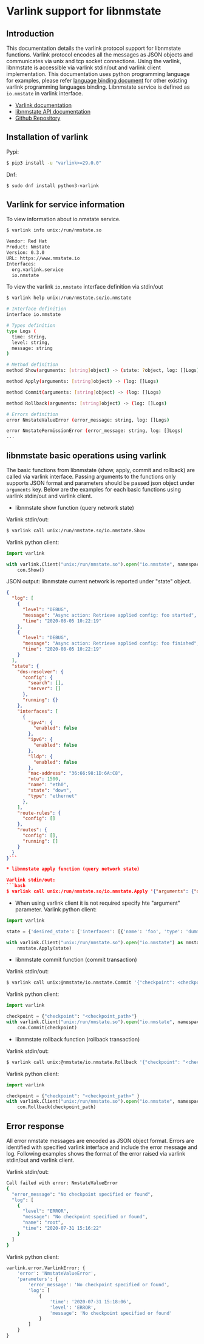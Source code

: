 # Varlink support for libnmstate

## Introduction
This documentation details the varlink protocol support for libnmstate functions. Varlink protocol encodes all the messages as JSON objects and communicates via unix and tcp socket connections. Using the varlink, libnmstate is accessible via varlink stdin/out and varlink client implementation. This documentation uses python
programming language for examples, please refer [language binding document](ttps://varlink.org/Language-Bindings#how-to-test-new-language-bindings) for other existing varlink programming languages binding. Libnmstate service is defined as `io.nmstate` in varlink interface.

* [Varlink documentation]()
* [libnmstate API documentation](https://www.nmstate.io/devel/api.html)
* [Github Repository](https://github.com/nmstate/nmstate/)

## Installation of varlink
Pypi:
```bash
$ pip3 install -u "varlink>=29.0.0"
```
Dnf:
```bash
$ sudo dnf install python3-varlink
```

## Varlink for service information
To view information about io.nmstate service.

```bash
$ varlink info unix:/run/nmstate.so

Vendor: Red Hat
Product: Nmstate
Version: 0.3.0
URL: https://www.nmstate.io
Interfaces:
  org.varlink.service
  io.nmstate
```
To view the varlink `io.nmstate` interface definition via stdin/out

```bash
$ varlink help unix:/run/nmstate.so/io.nmstate

# Interface definition
interface io.nmstate

# Types definition
type Logs (
  time: string,
  level: string,
  message: string
)

# Method definition
method Show(arguments: [string]object) -> (state: ?object, log: []Logs)

method Apply(arguments: [string]object) -> (log: []Logs)

method Commit(arguments: [string]object) -> (log: []Logs)

method Rollback(arguments: [string]object) -> (log: []Logs)

# Errors definition
error NmstateValueError (error_message: string, log: []Logs)

error NmstatePermissionError (error_message: string, log: []Logs)
...
```

## libnmstate basic operations using varlink
The basic functions from libnmstate (show, apply, commit and rollback) are called via varlink interface. Passing arguments to the functions only supports JSON format and parameters should be passed json object under ```arguments``` key. Below are the examples for each basic functions using varlink stdin/out and varlink client.

* libnmstate show function (query network state)

Varlink stdin/out:
```bash
$ varlink call unix:/run/nmstate.so/io.nmstate.Show
```

Varlink python client:
```python
import varlink

with varlink.Client("unix:/run/nmstate.so").open("io.nmstate", namespaced=False) as con:
    con.Show()
```

JSON output:
 libnmstate current network is reported under "state" object.
```json
{
  "log": [
    {
      "level": "DEBUG",
      "message": "Async action: Retrieve applied config: foo started",
      "time": "2020-08-05 10:22:19"
    },
    {
      "level": "DEBUG",
      "message": "Async action: Retrieve applied config: foo finished",
      "time": "2020-08-05 10:22:19"
    }
  ],
  "state": {
    "dns-resolver": {
      "config": {
        "search": [],
        "server": []
      },
      "running": {}
    },
    "interfaces": [
      {
        "ipv4": {
          "enabled": false
        },
        "ipv6": {
          "enabled": false
        },
        "lldp": {
          "enabled": false
        },
        "mac-address": "36:66:98:1D:6A:C8",
        "mtu": 1500,
        "name": "eth0",
        "state": "down",
        "type": "ethernet"
      },
    ],
    "route-rules": {
      "config": []
    },
    "routes": {
      "config": [],
      "running": []
    }
  }
}```

* libnmstate apply function (query network state)

Varlink stdin/out:
```bash
$ varlink call unix:/run/nmstate.so/io.nmstate.Apply '{"arguments": {"desired_state": {"interfaces": [{"name": "foo", "type": "dummy", "state": "up", "ipv4": {"enabled": false}, "ipv6": {"enabled": false}}]} } }'
```

* When using varlink client it is not required specify hte "argument" parameter.
Varlink python client:
```python
import varlink

state = {'desired_state': {'interfaces': [{'name': 'foo', 'type': 'dummy', 'state': 'up', 'ipv4': {'enabled': False}, 'ipv6': {'enabled': False}}]} }

with varlink.Client("unix:/run/nmstate.so").open("io.nmstate") as nmstate:
    nmstate.Apply(state)
```

* libnmstate commit function (commit transaction)

Varlink stdin/out:
```bash
$ varlink call unix:@nmstate/io.nmstate.Commit '{"checkpoint": <checkpoint> }'
```

Varlink python client:
```python
import varlink

checkpoint = {"checkpoint": "<checkpoint_path>"}
with varlink.Client("unix:/run/nmstate.so").open("io.nmstate", namespaced=False) as con:
    con.Commit(checkpoint)
```

* libnmstate rollback function (rollback transaction)

Varlink stdin/out:
```bash
$ varlink call unix:@nmstate/io.nmstate.Rollback '{"checkpoint": "<checkpoint_path>" }'
```

Varlink python client:
```python
import varlink

checkpoint = {"checkpoint": "<checkpoint_path>" }
with varlink.Client("unix:/run/nmstate.so").open("io.nmstate", namespaced=False) as con:
    con.Rollback(checkpoint_path)
```

## Error response
All error nmstate messages are encoded as JSON object format. Errors are identified with specified varlink interface and include the error message and log. Following examples shows the format of the error raised via varlink stdin/out and varlink client.

Varlink stdin/out:
```bash
Call failed with error: NmstateValueError
{
  "error_message": "No checkpoint specified or found",
  "log": [
    {
      "level": "ERROR",
      "message": "No checkpoint specified or found",
      "name": "root",
      "time": "2020-07-31 15:16:22"
    }
  ]
}
```

Varlink python client:
```python
varlink.error.VarlinkError: {
    'error': 'NmstateValueError',
    'parameters': {
        'error_message': 'No checkpoint specified or found',
        'log': [
            {
                'time': '2020-07-31 15:18:06',
                'level': 'ERROR',
                'message': 'No checkpoint specified or found'
            }
        ]
    }
}
```
